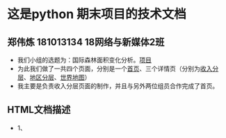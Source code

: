 # 这是python 期末项目的技术文档
## 郑伟炼      181013134    18网络与新媒体2班
* 我们小组的选题为：国际森林面积变化分析。[项目]()
* 为此我们做了一共四个页面，分别是一个[首页]()、三个详情页（分别为[收入分层]()、[地区分层]()、[世界地图]()）
* 我主要是负责收入分层页面的制作，并且与另外两位组员合作完成了首页。
## HTML文档描述
* 1、
